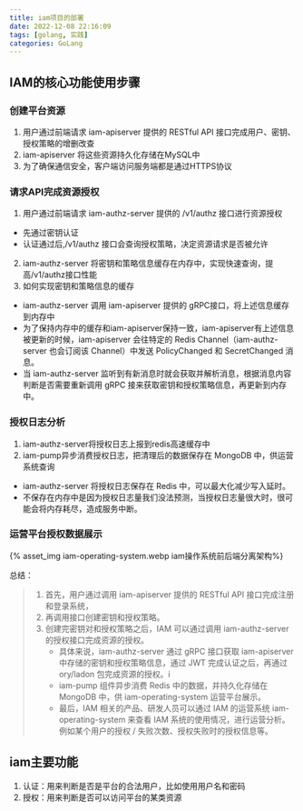 ```yaml
---
title: iam项目的部署
date: 2022-12-08 22:16:09
tags: [golang, 实践]
categories: GoLang
---
```


## IAM的核心功能使用步骤
### 创建平台资源
1. 用户通过前端请求 iam-apiserver 提供的 RESTful API 接口完成用户、密钥、授权策略的增删改查
2. iam-apiserver 将这些资源持久化存储在MySQL中
3. 为了确保通信安全，客户端访问服务端都是通过HTTPS协议
### 请求API完成资源授权
1. 用户通过前端请求 iam-authz-server 提供的 /v1/authz 接口进行资源授权
  - 先通过密钥认证
  - 认证通过后,/v1/authz 接口会查询授权策略，决定资源请求是否被允许
2. iam-authz-server 将密钥和策略信息缓存在内存中，实现快速查询，提高/v1/authz接口性能
3. 如何实现密钥和策略信息的缓存
  - iam-authz-server 调用 iam-apiserver 提供的 gRPC接口，将上述信息缓存到内存中
  - 为了保持内存中的缓存和iam-apiserver保持一致，iam-apiserver有上述信息被更新的时候，iam-apiserver 会往特定的 Redis Channel（iam-authz-server 也会订阅该 Channel）中发送 PolicyChanged 和 SecretChanged 消息。
  - 当 iam-authz-server 监听到有新消息时就会获取并解析消息，根据消息内容判断是否需要重新调用 gRPC 接来获取密钥和授权策略信息，再更新到内存中。
### 授权日志分析
1. iam-authz-server将授权日志上报到redis高速缓存中
2. iam-pump异步消费授权日志，把清理后的数据保存在 MongoDB 中，供运营系统查询
  - iam-authz-server 将授权日志保存在 Redis 中，可以最大化减少写入延时。
  - 不保存在内存中是因为授权日志量我们没法预测，当授权日志量很大时，很可能会将内存耗尽，造成服务中断。
### 运营平台授权数据展示

{% asset_img iam-operating-system.webp  iam操作系统前后端分离架构%}

总结：
> 1. 首先，用户通过调用 iam-apiserver 提供的 RESTful API 接口完成注册和登录系统，
> 2. 再调用接口创建密钥和授权策略。
> 3. 创建完密钥对和授权策略之后，IAM 可以通过调用 iam-authz-server 的授权接口完成资源的授权。
>    - 具体来说，iam-authz-server 通过 gRPC 接口获取 iam-apiserver 中存储的密钥和授权策略信息，通过 JWT 完成认证之后，再通过 ory/ladon 包完成资源的授权。i
>    - iam-pump 组件异步消费 Redis 中的数据，并持久化存储在 MongoDB 中，供 iam-operating-system 运营平台展示。
>     - 最后，IAM 相关的产品、研发人员可以通过 IAM 的运营系统 iam-operating-system 来查看 IAM 系统的使用情况，进行运营分析。例如某个用户的授权 / 失败次数、授权失败时的授权信息等。



## iam主要功能
1. 认证：用来判断是否是平台的合法用户，比如使用用户名和密码
2. 授权：用来判断是否可以访问平台的某类资源